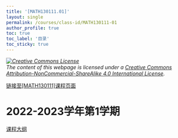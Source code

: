 ```yaml
---
title: '[MATH130111.01]'
layout: single
permalink: /courses/class-id/MATH130111-01
author_profile: true
toc: true
toc_label: '目录'
toc_sticky: true
---
```


<div class='notice--warning'>
	<p><i><a rel='license' href='http://creativecommons.org/licenses/by-nc-sa/4.0/'><img alt='Creative Commons License' style='border-width:0' src='https://i.creativecommons.org/l/by-nc-sa/4.0/88x31.png' /></a><br /> The content of this webpage is licensed under a <a rel='license' href='http://creativecommons.org/licenses/by-nc-sa/4.0/'>Creative Commons Attribution-NonCommercial-ShareAlike 4.0 International License</a>.</i></p>
</div>

<a href='https://fdu-math.github.io/courses/MATH130111'>链接至[MATH130111]课程页面<a>

# 2022-2023学年第1学期

<a href='https://fdu-math.github.io/courses/syllabus/MATH130111.01-2022-2023-1 (Encrypted).pdf'>课程大纲</a>